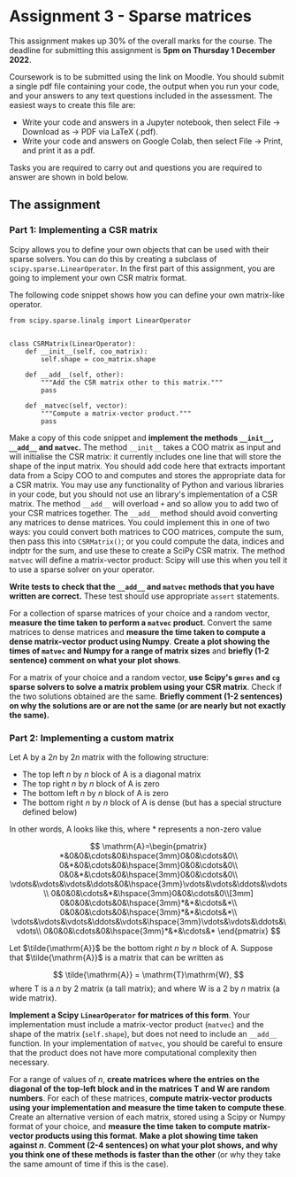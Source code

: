 # Assignment 3 - Sparse matrices

This assignment makes up 30% of the overall marks for the course. The deadline for submitting this assignment is **5pm on Thursday 1 December 2022**.

Coursework is to be submitted using the link on Moodle. You should submit a single pdf file containing your code, the output when you run your code, and your answers
to any text questions included in the assessment. The easiest ways to create this file are:

- Write your code and answers in a Jupyter notebook, then select File -> Download as -> PDF via LaTeX (.pdf).
- Write your code and answers on Google Colab, then select File -> Print, and print it as a pdf.

Tasks you are required to carry out and questions you are required to answer are shown in bold below.

## The assignment

### Part 1: Implementing a CSR matrix
Scipy allows you to define your own objects that can be used with their sparse solvers. You can do this
by creating a subclass of `scipy.sparse.LinearOperator`. In the first part of this assignment, you are going to
implement your own CSR matrix format.

The following code snippet shows how you can define your own matrix-like operator.

```
from scipy.sparse.linalg import LinearOperator


class CSRMatrix(LinearOperator):
    def __init__(self, coo_matrix):
        self.shape = coo_matrix.shape

    def __add__(self, other):
        """Add the CSR matrix other to this matrix."""
        pass

    def _matvec(self, vector):
        """Compute a matrix-vector product."""
        pass
```

Make a copy of this code snippet and **implement the methods `__init__`, `__add__` and `matvec`.**
The method `__init__` takes a COO matrix as input and will initialise the CSR matrix: it currently includes one line
that will store the shape of the input matrix. You should add code here that extracts important data from a Scipy COO to and computes and stores the appropriate data
for a CSR matrix. You may use any functionality of Python and various libraries in your code, but you should not use an library's implementation of a CSR matrix.
The method `__add__` will overload `+` and so allow you to add two of your CSR matrices together.
The `__add__` method should avoid converting any matrices to dense matrices. You could implement this in one of two ways: you could convert both matrices to COO matrices,
compute the sum, then pass this into `CSRMatrix()`; or you could compute the data, indices and indptr for the sum, and use these to create a SciPy CSR matrix.
The method `matvec` will define a matrix-vector product: Scipy will use this when you tell it to use a sparse solver on your operator.

**Write tests to check that the `__add__` and `matvec` methods that you have written are correct.** These test should use appropriate `assert` statements.

For a collection of sparse matrices of your choice and a random vector, **measure the time taken to perform a `matvec` product**. Convert the same matrices to dense matrices and **measure
the time taken to compute a dense matrix-vector product using Numpy**. **Create a plot showing the times of `matvec` and Numpy for a range of matrix sizes** and
**briefly (1-2 sentence) comment on what your plot shows**.

For a matrix of your choice and a random vector, **use Scipy's `gmres` and `cg` sparse solvers to solve a matrix problem using your CSR matrix**.
Check if the two solutions obtained are the same. 
**Briefly comment (1-2 sentences) on why the solutions are or are not the same (or are nearly but not exactly the same).**

### Part 2: Implementing a custom matrix
Let $\mathrm{A}$ by a $2n$ by $2n$ matrix with the following structure:

- The top left $n$ by $n$ block of $\mathrm{A}$ is a diagonal matrix
- The top right $n$ by $n$ block of $\mathrm{A}$ is zero
- The bottom left $n$ by $n$ block of $\mathrm{A}$ is zero
- The bottom right $n$ by $n$ block of $\mathrm{A}$ is dense (but has a special structure defined below)

In other words, $\mathrm{A}$ looks like this, where $*$ represents a non-zero value

$$
\mathrm{A}=\begin{pmatrix}
*&0&0&\cdots&0&\hspace{3mm}0&0&\cdots&0\\
0&*&0&\cdots&0&\hspace{3mm}0&0&\cdots&0\\
0&0&*&\cdots&0&\hspace{3mm}0&0&\cdots&0\\
\vdots&\vdots&\vdots&\ddots&0&\hspace{3mm}\vdots&\vdots&\ddots&\vdots\\
0&0&0&\cdots&*&\hspace{3mm}0&0&\cdots&0\\[3mm]
0&0&0&\cdots&0&\hspace{3mm}*&*&\cdots&*\\
0&0&0&\cdots&0&\hspace{3mm}*&*&\cdots&*\\
\vdots&\vdots&\vdots&\ddots&\vdots&\hspace{3mm}\vdots&\vdots&\ddots&\vdots\\
0&0&0&\cdots&0&\hspace{3mm}*&*&\cdots&*
\end{pmatrix}
$$

Let $\tilde{\mathrm{A}}$ be the bottom right $n$ by $n$ block of $\mathrm{A}$.
Suppose that $\tilde{\mathrm{A}}$ is a matrix that can be written as

$$
\tilde{\mathrm{A}} = \mathrm{T}\mathrm{W},
$$
where $\mathrm{T}$ is a $n$ by 2 matrix (a tall matrix);
and
where $\mathrm{W}$ is a 2 by $n$ matrix (a wide matrix).

**Implement a Scipy `LinearOperator` for matrices of this form**. Your implementation must include a matrix-vector product (`matvec`) and the shape of the matrix (`self.shape`), but
does not need to include an `__add__` function. In your implementation of `matvec`, you should be careful to ensure that the product does not have more computational complexity then necessary.

For a range of values of $n$, **create matrices where the entries on the diagonal of the top-left block and in the matrices $\mathrm{T}$ and $\mathrm{W}$ are random numbers**.
For each of these matrices, **compute matrix-vector products using your implementation and measure the time taken to compute these**. Create an alternative version of each matrix,
stored using a Scipy or Numpy format of your choice,
and **measure the time taken to compute matrix-vector products using this format**. **Make a plot showing time taken against $n$**. **Comment (2-4 sentences) on what your plot shows, and why you think
one of these methods is faster than the other** (or why they take the same amount of time if this is the case).
